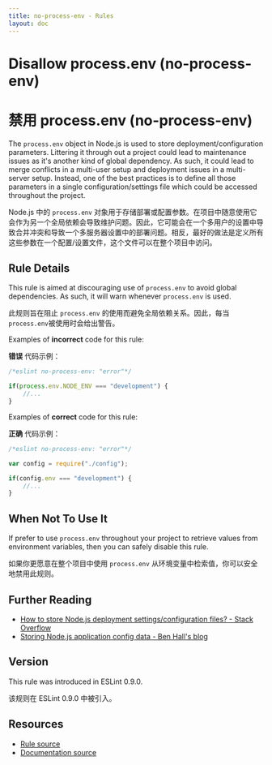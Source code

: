```yaml
---
title: no-process-env - Rules
layout: doc
---
```

<!-- Note: No pull requests accepted for this file. See README.md in the root directory for details. -->

# Disallow process.env (no-process-env)

# 禁用 process.env (no-process-env)

The `process.env` object in Node.js is used to store deployment/configuration parameters. Littering it through out a project could lead to maintenance issues as it's another kind of global dependency. As such, it could lead to merge conflicts in a multi-user setup and deployment issues in a multi-server setup. Instead, one of the best practices is to define all those parameters in a single configuration/settings file which could be accessed throughout the project.

Node.js 中的 `process.env` 对象用于存储部署或配置参数。在项目中随意使用它会作为另一个全局依赖会导致维护问题。因此，它可能会在一个多用户的设置中导致合并冲突和导致一个多服务器设置中的部署问题。相反，最好的做法是定义所有这些参数在一个配置/设置文件，这个文件可以在整个项目中访问。

## Rule Details

This rule is aimed at discouraging use of `process.env` to avoid global dependencies. As such, it will warn whenever `process.env` is used.

此规则旨在阻止 `process.env` 的使用而避免全局依赖关系。因此，每当 `process.env`被使用时会给出警告。

Examples of **incorrect** code for this rule:

**错误** 代码示例：

```js
/*eslint no-process-env: "error"*/

if(process.env.NODE_ENV === "development") {
    //...
}
```

Examples of **correct** code for this rule:

**正确** 代码示例：

```js
/*eslint no-process-env: "error"*/

var config = require("./config");

if(config.env === "development") {
    //...
}
```

## When Not To Use It

If prefer to use `process.env` throughout your project to retrieve values from environment variables, then you can safely disable this rule.

如果你更愿意在整个项目中使用 `process.env` 从环境变量中检索值，你可以安全地禁用此规则。

## Further Reading

* [How to store Node.js deployment settings/configuration files? - Stack Overflow](https://stackoverflow.com/questions/5869216/how-to-store-node-js-deployment-settings-configuration-files)
* [Storing Node.js application config data - Ben Hall's blog](https://blog.benhall.me.uk/2012/02/storing-application-config-data-in/)

## Version

This rule was introduced in ESLint 0.9.0.

该规则在 ESLint 0.9.0 中被引入。

## Resources

* [Rule source](https://github.com/eslint/eslint/tree/master/lib/rules/no-process-env.js)
* [Documentation source](https://github.com/eslint/eslint/tree/master/docs/rules/no-process-env.md)
